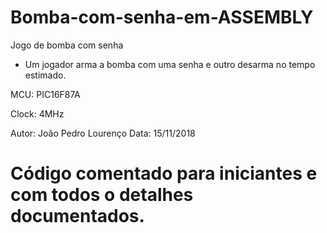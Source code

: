 # Bomba-com-senha-em-ASSEMBLY

Jogo de bomba com senha

- Um jogador arma a bomba com uma senha e outro desarma no tempo estimado.

MCU: PIC16F87A 

Clock: 4MHz

Autor: João Pedro Lourenço  Data: 15/11/2018


# Código comentado para iniciantes e com todos o detalhes documentados.
